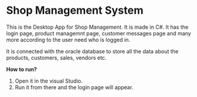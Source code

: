 # Shop Management System

This is the Desktop App for Shop Management. It is made in C#. It has the login page, product managemnt page, customer messages page and many more according to the user need who is logged in.

It is connected with the oracle database to store all the data about the products, customers, sales, vendors etc.

**How to run?**
1. Open it in the visual Studio.
2. Run it from there and the login page will appear.